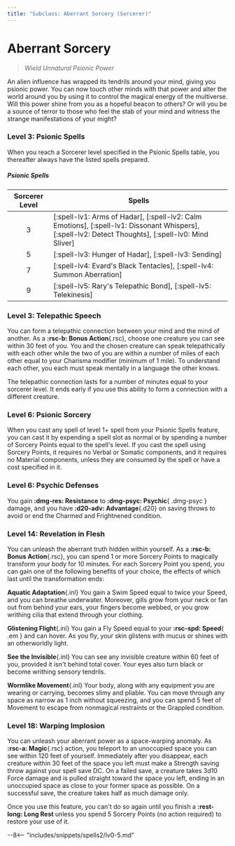```yaml
---
title: "Subclass: Aberrant Sorcery (Sorcerer)"
---
```


<p style="display:none">
Wield Unnatural Psionic Power
</p>

# Aberrant Sorcery

> *Wield Unnatural Psionic Power*

An alien influence has wrapped its tendrils around your mind, giving you psionic power. You can now touch other minds with that power and alter the world around you by using it to control the magical energy of the multiverse. Will this power shine from you as a hopeful beacon to others? Or will you be a source of terror to those who feel the stab of your mind and witness the strange manifestations of your might?

### Level 3: Psionic Spells

When you reach a Sorcerer level specified in the Psionic Spells table, you thereafter always have the listed spells prepared.

#####  Psionic Spells

| Sorcerer Level | Spells |
|:-:|---|
| 3 | [:spell-lv1: Arms of Hadar], [:spell-lv2: Calm Emotions], [:spell-lv1: Dissonant Whispers], [:spell-lv2: Detect Thoughts], [:spell-lv0: Mind Sliver] |
| 5 | [:spell-lv3: Hunger of Hadar], [:spell-lv3: Sending] |
| 7 | [:spell-lv4: Evard's Black Tentacles], [:spell-lv4: Summon Aberration] |
| 9 | [:spell-lv5: Rary's Telepathic Bond], [:spell-lv5: Telekinesis] |

### Level 3: Telepathic Speech

You can form a telepathic connection between your mind and the mind of another. As a **:rsc-b: Bonus Action**{.rsc}, choose one creature you can see within 30 feet of you. You and the chosen creature can speak telepathically with each other while the two of you are within a number of miles of each other equal to your Charisma modifier (minimum of 1 mile). To understand each other, you each must speak mentally in a language the other knows.

The telepathic connection lasts for a number of minutes equal to your sorcerer level. It ends early if you use this ability to form a connection with a different creature.

### Level 6: Psionic Sorcery

When you cast any spell of level 1+ spell from your Psionic Spells feature, you can cast it by expending a spell slot as normal or by spending a number of Sorcery Points equal to the spell's level. If you cast the spell using Sorcery Points, it requires no Verbal or Somatic components, and it requires no Material components, unless they are consumed by the spell or have a cost specified in it.

### Level 6: Psychic Defenses

You gain **:dmg-res: Resistance** to **:dmg-psyc: Psychic**{ .dmg-psyc } damage, and you have **:d20-adv: Advantage**{.d20} on saving throws to avoid or end the Charmed and Frightnened condition.

### Level 14: Revelation in Flesh

You can unleash the aberrant truth hidden within yourself. As a **:rsc-b: Bonus Action**{.rsc}, you can spend 1 or more Sorcery Points to magically transform your body for 10 minutes. For each Sorcery Point you spend, you can gain one of the following benefits of your choice, the effects of which last until the transformation ends:

**Aquatic Adaptation**{.inl} You gain a Swim Speed equal to twice your Speed, and you can breathe underwater. Moreover, gills grow from your neck or fan out from behind your ears, your fingers become webbed, or you grow writhing cilia that extend through your clothing.

**Glistening Flight**{.inl}  You gain a Fly Speed equal to your **:rsc-spd: Speed**{ .em } and can hover. As you fly, your skin glistens with mucus or shines with an otherworldly light.

**See the Invisible**{.inl} You can see any invisible creature within 60 feet of you, provided it isn't behind total cover. Your eyes also turn black or become writhing sensory tendrils.

**Wormlike Movement**{.inl} Your body, along with any equipment you are wearing or carrying, becomes slimy and pliable. You can move through any space as narrow as 1 inch without squeezing, and you can spend 5 feet of Movement to escape from nonmagical restraints or the Grappled condition.

### Level 18: Warping Implosion

You can unleash your aberrant power as a space-warping anomaly. As **:rsc-a: Magic**{.rsc} action, you teleport to an unoccupied space you can see within 120 feet of yourself. Immediately after you disappear, each creature within 30 feet of the space you left must make a Strength saving throw against your spell save DC. On a failed save, a creature takes 3d10 Force damage and is pulled straight toward the space you left, ending in an unoccupied space as close to your former space as possible. On a successful save, the creature takes half as much damage only.

Once you use this feature, you can't do so again until you finish a **:rest-long: Long Rest** unless you spend 5 Sorcery Points (no action required) to restore your use of it.

--8<-- "includes/snippets/spells2/lv0-5.md"
